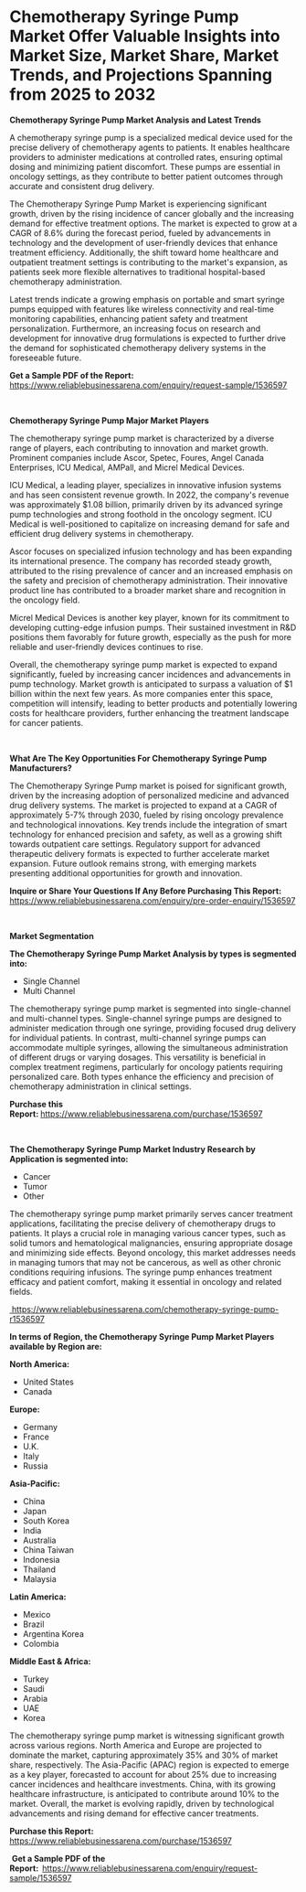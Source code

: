 <p><h1>Chemotherapy Syringe Pump Market Offer Valuable Insights into Market Size, Market Share, Market Trends, and Projections Spanning from 2025 to 2032</h1></p><p><strong>Chemotherapy Syringe Pump Market Analysis and Latest Trends</strong></p>
<p><p>A chemotherapy syringe pump is a specialized medical device used for the precise delivery of chemotherapy agents to patients. It enables healthcare providers to administer medications at controlled rates, ensuring optimal dosing and minimizing patient discomfort. These pumps are essential in oncology settings, as they contribute to better patient outcomes through accurate and consistent drug delivery.</p><p>The Chemotherapy Syringe Pump Market is experiencing significant growth, driven by the rising incidence of cancer globally and the increasing demand for effective treatment options. The market is expected to grow at a CAGR of 8.6% during the forecast period, fueled by advancements in technology and the development of user-friendly devices that enhance treatment efficiency. Additionally, the shift toward home healthcare and outpatient treatment settings is contributing to the market's expansion, as patients seek more flexible alternatives to traditional hospital-based chemotherapy administration.</p><p>Latest trends indicate a growing emphasis on portable and smart syringe pumps equipped with features like wireless connectivity and real-time monitoring capabilities, enhancing patient safety and treatment personalization. Furthermore, an increasing focus on research and development for innovative drug formulations is expected to further drive the demand for sophisticated chemotherapy delivery systems in the foreseeable future.</p></p>
<p><strong>Get a Sample PDF of the Report:&nbsp;</strong> <a href="https://www.reliablebusinessarena.com/enquiry/request-sample/1536597?utm_campaign=3270&utm_medium=2&utm_source=Github&utm_content=ia&utm_term=14042025&utm_id=chemotherapy-syringe-pump">https://www.reliablebusinessarena.com/enquiry/request-sample/1536597</a></p>
<p>&nbsp;</p>
<p><strong>Chemotherapy Syringe Pump Major Market Players</strong></p>
<p><p>The chemotherapy syringe pump market is characterized by a diverse range of players, each contributing to innovation and market growth. Prominent companies include Ascor, Spetec, Foures, Angel Canada Enterprises, ICU Medical, AMPall, and Micrel Medical Devices. </p><p>ICU Medical, a leading player, specializes in innovative infusion systems and has seen consistent revenue growth. In 2022, the company's revenue was approximately $1.08 billion, primarily driven by its advanced syringe pump technologies and strong foothold in the oncology segment. ICU Medical is well-positioned to capitalize on increasing demand for safe and efficient drug delivery systems in chemotherapy.</p><p>Ascor focuses on specialized infusion technology and has been expanding its international presence. The company has recorded steady growth, attributed to the rising prevalence of cancer and an increased emphasis on the safety and precision of chemotherapy administration. Their innovative product line has contributed to a broader market share and recognition in the oncology field.</p><p>Micrel Medical Devices is another key player, known for its commitment to developing cutting-edge infusion pumps. Their sustained investment in R&D positions them favorably for future growth, especially as the push for more reliable and user-friendly devices continues to rise.</p><p>Overall, the chemotherapy syringe pump market is expected to expand significantly, fueled by increasing cancer incidences and advancements in pump technology. Market growth is anticipated to surpass a valuation of $1 billion within the next few years. As more companies enter this space, competition will intensify, leading to better products and potentially lowering costs for healthcare providers, further enhancing the treatment landscape for cancer patients.</p></p>
<p>&nbsp;</p>
<p><strong>What Are The Key Opportunities For Chemotherapy Syringe Pump Manufacturers?</strong></p>
<p><p>The Chemotherapy Syringe Pump market is poised for significant growth, driven by the increasing adoption of personalized medicine and advanced drug delivery systems. The market is projected to expand at a CAGR of approximately 5-7% through 2030, fueled by rising oncology prevalence and technological innovations. Key trends include the integration of smart technology for enhanced precision and safety, as well as a growing shift towards outpatient care settings. Regulatory support for advanced therapeutic delivery formats is expected to further accelerate market expansion. Future outlook remains strong, with emerging markets presenting additional opportunities for growth and innovation.</p></p>
<p><strong>Inquire or Share Your Questions If Any Before Purchasing This Report:</strong> <a href="https://www.reliablebusinessarena.com/enquiry/pre-order-enquiry/1536597?utm_campaign=3270&utm_medium=2&utm_source=Github&utm_content=ia&utm_term=14042025&utm_id=chemotherapy-syringe-pump">https://www.reliablebusinessarena.com/enquiry/pre-order-enquiry/1536597</a></p>
<p>&nbsp;</p>
<p><strong>Market Segmentation</strong></p>
<p><strong>The Chemotherapy Syringe Pump Market Analysis by types is segmented into:</strong></p>
<p><ul><li>Single Channel</li><li>Multi Channel</li></ul></p>
<p><p>The chemotherapy syringe pump market is segmented into single-channel and multi-channel types. Single-channel syringe pumps are designed to administer medication through one syringe, providing focused drug delivery for individual patients. In contrast, multi-channel syringe pumps can accommodate multiple syringes, allowing the simultaneous administration of different drugs or varying dosages. This versatility is beneficial in complex treatment regimens, particularly for oncology patients requiring personalized care. Both types enhance the efficiency and precision of chemotherapy administration in clinical settings.</p></p>
<p><strong>Purchase this Report:&nbsp;</strong><a href="https://www.reliablebusinessarena.com/purchase/1536597?utm_campaign=3270&utm_medium=2&utm_source=Github&utm_content=ia&utm_term=14042025&utm_id=chemotherapy-syringe-pump">https://www.reliablebusinessarena.com/purchase/1536597</a></p>
<p>&nbsp;</p>
<p><strong>The Chemotherapy Syringe Pump Market Industry Research by Application is segmented into:</strong></p>
<p><ul><li>Cancer</li><li>Tumor</li><li>Other</li></ul></p>
<p><p>The chemotherapy syringe pump market primarily serves cancer treatment applications, facilitating the precise delivery of chemotherapy drugs to patients. It plays a crucial role in managing various cancer types, such as solid tumors and hematological malignancies, ensuring appropriate dosage and minimizing side effects. Beyond oncology, this market addresses needs in managing tumors that may not be cancerous, as well as other chronic conditions requiring infusions. The syringe pump enhances treatment efficacy and patient comfort, making it essential in oncology and related fields.</p></p>
<p><a href="https://www.reliablebusinessarena.com/chemotherapy-syringe-pump-r1536597?utm_campaign=3270&utm_medium=2&utm_source=Github&utm_content=ia&utm_term=14042025&utm_id=chemotherapy-syringe-pump">&nbsp;https://www.reliablebusinessarena.com/chemotherapy-syringe-pump-r1536597</a></p>
<p><strong>In terms of Region, the Chemotherapy Syringe Pump Market Players available by Region are:</strong></p>
<p>
    <p> <strong> North America: </strong>
        <ul>
            <li>United States</li>
            <li>Canada</li>
        </ul>
        </p> 
    <p> <strong> Europe: </strong>
        <ul>
            <li>Germany</li>
            <li>France</li>
            <li>U.K.</li>
            <li>Italy</li>
            <li>Russia</li>
        </ul>
        </p> 
    <p> <strong> Asia-Pacific: </strong>
        <ul>
            <li>China</li>
            <li>Japan</li>
            <li>South Korea</li>
            <li>India</li>
            <li>Australia</li>
            <li>China Taiwan</li>
            <li>Indonesia</li>
            <li>Thailand</li>
            <li>Malaysia</li>
        </ul>
        </p> 
    <p> <strong> Latin America: </strong>
        <ul>
            <li>Mexico</li>
            <li>Brazil</li>
            <li>Argentina Korea</li>
            <li>Colombia</li>
        </ul>
        </p> 
    <p> <strong> Middle East & Africa: </strong>
        <ul>
            <li>Turkey</li>
            <li>Saudi</li>
            <li>Arabia</li>
            <li>UAE</li>
            <li>Korea</li>
        </ul>
    </p>
    </p>
<p><p>The chemotherapy syringe pump market is witnessing significant growth across various regions. North America and Europe are projected to dominate the market, capturing approximately 35% and 30% of market share, respectively. The Asia-Pacific (APAC) region is expected to emerge as a key player, forecasted to account for about 25% due to increasing cancer incidences and healthcare investments. China, with its growing healthcare infrastructure, is anticipated to contribute around 10% to the market. Overall, the market is evolving rapidly, driven by technological advancements and rising demand for effective cancer treatments.</p></p>
<p><strong>Purchase this Report: </strong><a href="https://www.reliablebusinessarena.com/purchase/1536597?utm_campaign=3270&utm_medium=2&utm_source=Github&utm_content=ia&utm_term=14042025&utm_id=chemotherapy-syringe-pump">https://www.reliablebusinessarena.com/purchase/1536597</a></p>
<p>&nbsp;<strong>Get a Sample PDF of the Report:&nbsp;&nbsp;</strong><a href="https://www.reliablebusinessarena.com/enquiry/request-sample/1536597?utm_campaign=3270&utm_medium=2&utm_source=Github&utm_content=ia&utm_term=14042025&utm_id=chemotherapy-syringe-pump">https://www.reliablebusinessarena.com/enquiry/request-sample/1536597</a></p>
<p><strong></strong></p>
<p><p></p><p></p><p></p></p>